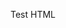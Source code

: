 <link rel="stylesheet" href="https://unpkg.com/leaflet@1.9.4/dist/leaflet.css"
   integrity="sha256-p4NxAoJBhIIN+hmNHrzRCf9tD/miZyoHS5obTRR9BMY="
   crossorigin=""/>

<style>
   #map img
   {
       position: absolute;
       -webkit-box-shadow: revert;
       border: revert;
       margin: 0px;
   }
   #map img.olympique { filter: hue-rotate(120deg); }
</style>
   
<!-- Make sure you put this AFTER Leaflet's CSS -->
<script src="https://unpkg.com/leaflet@1.9.4/dist/leaflet.js" integrity="sha256-20nQCchB9co0qIjJZRGuk2/Z9VM+kNiyxNV1lvTlZBo=" crossorigin=""></script>

Test
HTML


 <div id="map" style="height:300px;"></div>


 <script>
      var map = L.map('map').setView([53.3443221,-78.9722056], 4);

    L.tileLayer('https://tile.openstreetmap.org/{z}/{x}/{y}.png', {
    maxZoom: 19,
    attribution: '© OpenStreetMap'
}).addTo(map);

function addArenas(arenas){
    arenas.forEach(arena => {
        console.log(arena);
        if(arena["coordinates"] !== null)
        {
            let marker = L.marker([arena["coordinates"]["coordinates"][1],arena["coordinates"]["coordinates"][0]]).addTo(map);
            if(arena["type"]==="olympique")
            {
                marker._icon.classList.add("olympique");
            }
        }
    });
}

fetch('./data/arenas.json').then((response) => response.json())
    .then((json) => addArenas(json));
 </script>
